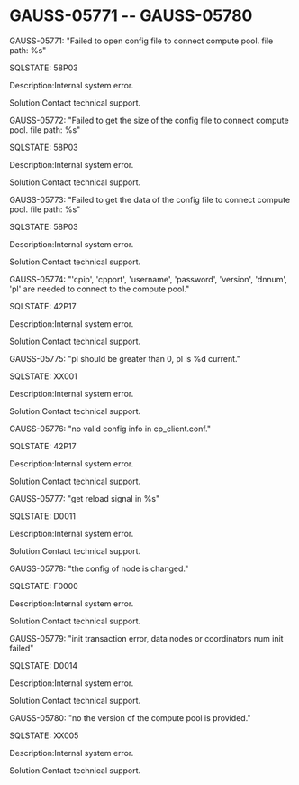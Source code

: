 # GAUSS-05771 -- GAUSS-05780<a name="EN-US_TOPIC_0302073590"></a>

GAUSS-05771: "Failed to open config file to connect compute pool. file path: %s"

SQLSTATE: 58P03

Description:Internal system error.

Solution:Contact technical support.

GAUSS-05772: "Failed to get the size of the config file to connect compute pool. file path: %s"

SQLSTATE: 58P03

Description:Internal system error.

Solution:Contact technical support.

GAUSS-05773: "Failed to get the data of the config file to connect compute pool. file path: %s"

SQLSTATE: 58P03

Description:Internal system error.

Solution:Contact technical support.

GAUSS-05774: "'cpip', 'cpport', 'username', 'password', 'version', 'dnnum', 'pl' are needed to connect to the compute pool."

SQLSTATE: 42P17

Description:Internal system error.

Solution:Contact technical support.

GAUSS-05775: "pl should be greater than 0, pl is %d current."

SQLSTATE: XX001

Description:Internal system error.

Solution:Contact technical support.

GAUSS-05776: "no valid config info in cp\_client.conf."

SQLSTATE: 42P17

Description:Internal system error.

Solution:Contact technical support.

GAUSS-05777: "get reload signal in %s"

SQLSTATE: D0011

Description:Internal system error.

Solution:Contact technical support.

GAUSS-05778: "the config of node is changed."

SQLSTATE: F0000

Description:Internal system error.

Solution:Contact technical support.

GAUSS-05779: "init transaction error, data nodes or coordinators num init failed"

SQLSTATE: D0014

Description:Internal system error.

Solution:Contact technical support.

GAUSS-05780: "no the version of the compute pool is provided."

SQLSTATE: XX005

Description:Internal system error.

Solution:Contact technical support.

